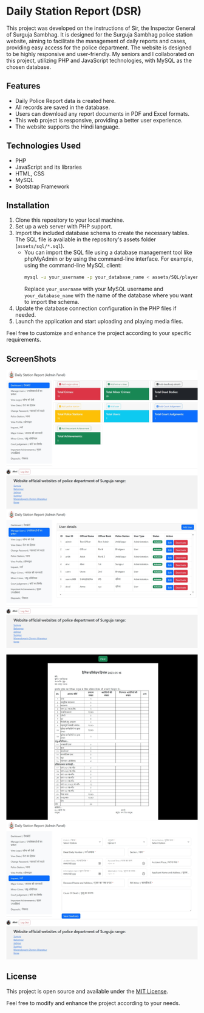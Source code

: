 # Daily Station Report (DSR)

This project was developed on the instructions of Sir, the Inspector General of Surguja Sambhag. It is designed for the Surguja Sambhag police station website, aiming to facilitate the management of daily reports and cases, providing easy access for the police department. The website is designed to be highly responsive and user-friendly. My seniors and I collaborated on this project, utilizing PHP and JavaScript technologies, with MySQL as the chosen database.

## Features
- Daily Police Report data is created here.
- All records are saved in the database.
- Users can download any report documents in PDF and Excel formats.
- This web project is responsive, providing a better user experience.
- The website supports the Hindi language.

## Technologies Used
- PHP
- JavaScript and its libraries
- HTML, CSS
- MySQL
- Bootstrap Framework

## Installation
1. Clone this repository to your local machine.
2. Set up a web server with PHP support.
3. Import the included database schema to create the necessary tables. The SQL file is available in the repository's assets folder (`assets/sql/*.sql`).
   - You can import the SQL file using a database management tool like phpMyAdmin or by using the command-line interface. For example, using the command-line MySQL client:
     ```bash
     mysql -u your_username -p your_database_name < assets/SQL/player.sql
     ```
     Replace `your_username` with your MySQL username and `your_database_name` with the name of the database where you want to import the schema.
4. Update the database connection configuration in the PHP files if needed.
5. Launch the application and start uploading and playing media files.

Feel free to customize and enhance the project according to your specific requirements.

## ScreenShots 
![Image 2](https://github.com/Ankit2022u/DSR/blob/main/assets/screenshots/Web%20capture_31-1-2024_143728_localhost.jpeg)
![Image 3](https://github.com/Ankit2022u/DSR/blob/main/assets/screenshots/Web%20capture_31-1-2024_143756_localhost.jpeg)

![Image 5](https://github.com/Ankit2022u/DSR/blob/main/assets/screenshots/Web%20capture_31-1-2024_144019_localhost.jpeg)
![Image 6](https://github.com/Ankit2022u/DSR/blob/main/assets/screenshots/Web%20capture_31-1-2024_144046_localhost.jpeg)

## License

This project is open source and available under the [MIT License](https://opensource.org/licenses/MIT).

Feel free to modify and enhance the project according to your needs.
